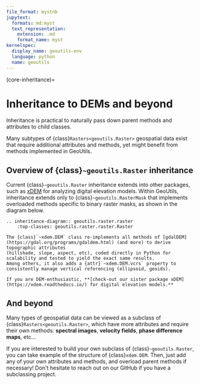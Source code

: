 ```yaml
---
file_format: mystnb
jupytext:
  formats: md:myst
  text_representation:
    extension: .md
    format_name: myst
kernelspec:
  display_name: geoutils-env
  language: python
  name: geoutils
---
```

(core-inheritance)=
# Inheritance to DEMs and beyond

Inheritance is practical to naturally pass down parent methods and attributes to child classes.

Many subtypes of {class}`Rasters<geoutils.Raster>` geospatial data exist that require additional attributes and methods, yet might benefit from methods
implemented in GeoUtils.

## Overview of {class}`~geoutils.Raster` inheritance

Current {class}`~geoutils.Raster` inheritance extends into other packages, such as [xDEM](https://xdem.readthedocs.io/)
for analyzing digital elevation models.
Within GeoUtils, inheritance extends only to {class}`~geoutils.RasterMask` that implements overloaded methods specific to binary raster masks,
as shown in the diagram below.

```{eval-rst}
.. inheritance-diagram:: geoutils.raster.raster
    :top-classes: geoutils.raster.raster.Raster
```

```{note}
The {class}`~xdem.DEM` class re-implements all methods of [gdalDEM](https://gdal.org/programs/gdaldem.html) (and more) to derive topographic attributes
(hillshade, slope, aspect, etc), coded directly in Python for scalability and tested to yield the exact same results.
Among others, it also adds a {attr}`~xdem.DEM.vcrs` property to consistently manage vertical referencing (ellipsoid, geoids).

If you are DEM-enthusiastic, **[check-out our sister package xDEM](https://xdem.readthedocs.io/) for digital elevation models.**
```

## And beyond

Many types of geospatial data can be viewed as a subclass of {class}`Rasters<geoutils.Raster>`, which have more attributes and require their own methods:
**spectral images**, **velocity fields**, **phase difference maps**, etc...

If you are interested to build your own subclass of {class}`~geoutils.Raster`, you can take example of the structure of {class}`xdem.DEM`.
Then, just add any of your own attributes and methods, and overload parent methods if necessary! Don't hesitate to reach out on our
GitHub if you have a subclassing project.
